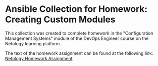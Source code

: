 # Ansible Collection for Homework: Creating Custom Modules

This collection was created to complete homework in the "Configuration Management Systems" module of the DevOps Engineer course on the Netology learning platform.

The text of the homework assignment can be found at the following link:  
[Netology Homework Assignment](https://github.com/netology-code/mnt-homeworks/tree/MNT-video/08-ansible-06-module)
